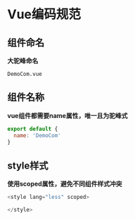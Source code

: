 # Vue编码规范

## 组件命名

**<p class="tip-color"><i class="fa fa-lightbulb-o"></i> 大驼峰命名</p>**

```
DemoCom.vue
```

## 组件名称

**<p class="tip-color"><i class="fa fa-lightbulb-o"></i> vue组件都需要name属性，唯一且为驼峰式</p>**

```js
export default {
  name: 'DemoCom'
}
```

## style样式

**<p class="tip-color"><i class="fa fa-lightbulb-o"></i> 使用scoped属性，避免不同组件样式冲突</p>**

```js
<style lang="less" scoped>

</style>
```
